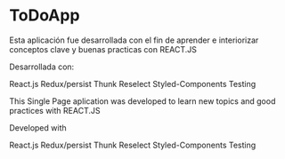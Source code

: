 # ToDoApp

Esta aplicación fue desarrollada con el fin de aprender e interiorizar conceptos clave y buenas practicas con REACT.JS

Desarrollada con:

React.js
Redux/persist
Thunk
Reselect
Styled-Components
Testing 

This Single Page aplication was developed to learn new topics and good practices with REACT.JS

Developed with

React.js
Redux/persist
Thunk
Reselect
Styled-Components
Testing 
